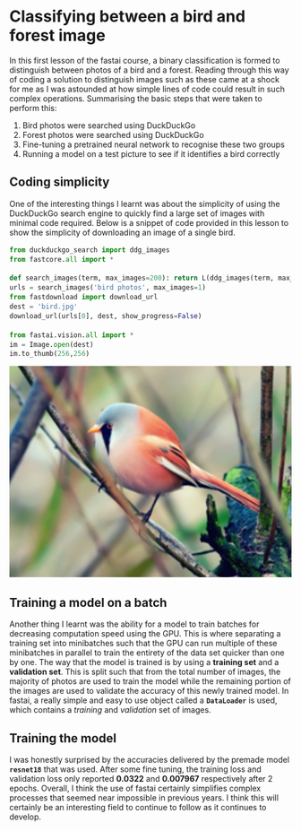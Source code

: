 # Classifying between a bird and forest image

In this first lesson of the fastai course, a binary classification is formed to distinguish between photos of a bird and a forest. Reading through this way of coding a solution to distinguish images such as these came at a shock for me as I was astounded at how simple lines of code could result in such complex operations. 
Summarising the basic steps that were taken to perform this:
1. Bird photos were searched using DuckDuckGo
2. Forest photos were searched using DuckDuckGo
3. Fine-tuning a pretrained neural network to recognise these two groups
4. Running a model on a test picture to see if it identifies a bird correctly

## Coding simplicity

One of the interesting things I learnt was about the simplicity of using the DuckDuckGo search engine  to quickly find a large set of images with minimal code required. 
Below is a snippet of code provided in this lesson to show the simplicity of downloading an image of a single bird.

  ```python
  from duckduckgo_search import ddg_images
  from fastcore.all import *

  def search_images(term, max_images=200): return L(ddg_images(term, max_results=max_images)).itemgot('image')
  urls = search_images('bird photos', max_images=1)
  from fastdownload import download_url
  dest = 'bird.jpg'
  download_url(urls[0], dest, show_progress=False)

  from fastai.vision.all import *
  im = Image.open(dest)
  im.to_thumb(256,256)
  ```
![](/images/bird_photo.png)

## Training a model on a batch

Another thing I learnt was the ability for a model to train batches for decreasing computation speed using the GPU. This is where separating a training set into minibatches such that the GPU can run multiple of these minibatches in parallel to train the entirety of the data set quicker than one by one. 
The way that the model is trained is by using a **training set** and a **validation set**. This is split such that from the total number of images, the majority of photos are used to train the model while the remaining portion of the images are used to validate the accuracy of this newly trained model.
In fastai, a really simple and easy to use object called a **`DataLoader`** is used, which contains a *training* and *validation* set of images. 

## Training the model

I was honestly surprised by the accuracies delivered by the premade model **`resnet18`** that was used. After some fine tuning, the training loss and validation loss only reported **0.0322** and **0.007967** respectively after 2 epochs. 
Overall, I think the use of fastai certainly simplifies complex processes that seemed near impossible in previous years. I think this will certainly be an interesting field to continue to follow as it continues to develop. 
